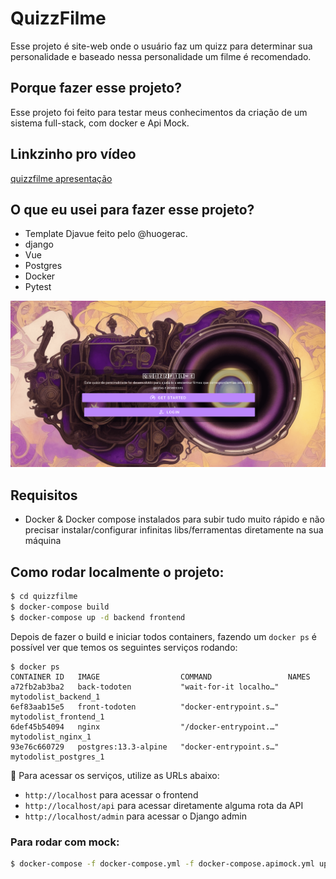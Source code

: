 # QuizzFilme
Esse projeto é site-web onde o usuário faz um quizz para determinar sua personalidade e baseado nessa personalidade um filme é recomendado.
## Porque fazer esse projeto?
Esse projeto foi feito para testar meus conhecimentos da criação de um sistema full-stack, com docker e Api Mock.

## Linkzinho pro vídeo
[quizzfilme apresentação](https://drive.google.com/file/d/1Pypl0HYsp6Awa55C52c3O_vmKoMQq27_/view?usp=share_link)

## O que eu usei para fazer esse projeto?
- Template Djavue feito pelo @huogerac.
- django
- Vue
- Postgres
- Docker
- Pytest

![quizzFilme Página Inicial](./images/pagina-inicial.png)

## Requisitos
- Docker & Docker compose instalados para subir tudo muito rápido e não precisar instalar/configurar infinitas libs/ferramentas diretamente na sua máquina

## Como rodar localmente o projeto:
```bash
$ cd quizzfilme
$ docker-compose build
$ docker-compose up -d backend frontend
```

Depois de fazer o build e iniciar todos containers, fazendo um `docker ps` é possível ver que temos os seguintes serviços rodando:

```
$ docker ps
CONTAINER ID   IMAGE                  COMMAND                 NAMES
a72fb2ab3ba2   back-todoten           "wait-for-it localho…"  mytodolist_backend_1
6ef83aab15e5   front-todoten          "docker-entrypoint.s…"  mytodolist_frontend_1
6def45b54094   nginx                  "/docker-entrypoint.…"  mytodolist_nginx_1
93e76c660729   postgres:13.3-alpine   "docker-entrypoint.s…"  mytodolist_postgres_1
```
🚀 Para acessar os serviços, utilize as URLs abaixo:
- `http://localhost` para acessar o frontend
- `http://localhost/api` para acessar diretamente alguma rota da API
- `http://localhost/admin` para acessar o Django admin

### Para rodar com mock:

```bash
$ docker-compose -f docker-compose.yml -f docker-compose.apimock.yml up frontend
```


